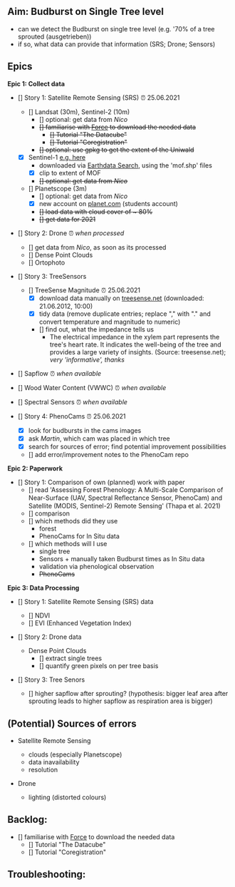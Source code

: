 ## Aim: Budburst on Single Tree level
- can we detect the Budburst on single tree level (e.g. '70% of a tree sprouted (ausgetrieben))
- if so, what data can provide that information (SRS; Drone; Sensors)

## Epics

**Epic 1: Collect data**

- [] Story 1: Satellite Remote Sensing (SRS) :alarm_clock: 25.06.2021
  - [] Landsat (30m), Sentinel-2 (10m)
    - [] optional: get data from *Nico*
    - <del> [] familiarise with [Force](https://force-eo.readthedocs.io/en/latest/howto/index.html) to download the needed data </del>
      -  <del> [] Tutorial "The Datacube" </del>
      - <del> [] Tutorial "Coregistration" </del>
    - <del> [] optional: use gpkg to get the extent of the Uniwald </del>
  - [x] Sentinel-1 [e.g. here](https://scihub.copernicus.eu/)
    - downloaded via [Earthdata Search](https://search.earthdata.nasa.gov/search), using the 'mof.shp' files
    - [x] clip to extent of MOF
    - <del> [] optional: get data from *Nico* </del>
  - [] Planetscope (3m)
    - [] optional: get data from *Nico*
    - [x] new account on [planet.com](https://www.planet.com/) (students account)
    - <del> [] load data with cloud cover of ~ 80% </del>
    - <del> [] get data for 2021 </del>

- [] Story 2: Drone :alarm_clock: *when processed*
  - [] get data from *Nico*, as soon as its processed
  - [] Dense Point Clouds
  - [] Ortophoto

- [] Story 3: TreeSensors
  - [] TreeSense Magnitude :alarm_clock: 25.06.2021
    - [x] download data manually on [treesense.net](https://login.treesense.net/home/) (downloaded: 21.06.2012, 10:00)
    - [x] tidy data (remove duplicate entries; replace "," with "." and convert temperature and magnitude to numeric)
    - [] find out, what the impedance tells us
        - The electrical impedance in the xylem part represents the tree's heart rate. It indicates the well-being of the tree and provides a large variety of insights. (Source: treesense.net); *very 'informative', thanks*
 - [] Sapflow :alarm_clock: *when available*
 - [] Wood Water Content (VWWC) :alarm_clock: *when available*
 - [] Spectral Sensors :alarm_clock: *when available*
 
- [] Story 4: PhenoCams :alarm_clock: 25.06.2021
  - [x] look for budbursts in the cams images
  - [x] ask *Martin*, which cam was placed in which tree
  - [x] search for sources of error; find potential improvement possibilities
  - [] add error/improvement notes to the PhenoCam repo

**Epic 2: Paperwork**
 
- [] Story 1: Comparison of own (planned) work with paper
  - [] read 'Assessing Forest Phenology: A Multi-Scale Comparison of Near-Surface (UAV, Spectral Reﬂectance Sensor, PhenoCam) and Satellite (MODIS, Sentinel-2) Remote Sensing' (Thapa et al. 2021)
  - [] comparison
   - [] which methods did they use
      - forest
      - PhenoCams for In Situ data
   - [] which methods will I use
      - single tree
      - Sensors + manually taken Budburst times as In Situ data
      - validation via phenological observation
      - <del> PhenoCams </del>

**Epic 3: Data Processing**

- [] Story 1: Satellite Remote Sensing (SRS) data
  - [] NDVI
  - [] EVI (Enhanced Vegetation Index)

- [] Story 2: Drone data
  - Dense Point Clouds
    - [] extract single trees
    - [] quantify green pixels on per tree basis
  
- [] Story 3: Tree Senors
  - [] higher sapflow after sprouting? (hypothesis: bigger leaf area after sprouting leads to higher sapflow as respiration area is bigger)
 
## (Potential) Sources of errors

- Satellite Remote Sensing
  - clouds (especially Planetscope)
  - data inavailability
  - resolution
 
- Drone
  - lighting (distorted colours)

## Backlog:

- [] familiarise with [Force](https://force-eo.readthedocs.io/en/latest/howto/index.html) to download the needed data </del>
    - [] Tutorial "The Datacube" </del>
    - [] Tutorial "Coregistration"

## Troubleshooting:
